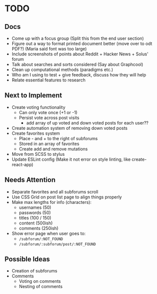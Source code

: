 # TODO

## Docs
- Come up with a focus group (Split this from the end user section)
- Figure out a way to format printed document better (move over to odt   PDF?) (Maria said font was too large)
- Include screenshots of points about Reddit + Hacker News + Solus' forum
- Talk about searches and sorts considered (Say about Graphcool)
- Clean up computational methods (paradigms etc.)
- Who am I using to test + give feedback, discuss how they will help
- Relate essential features to research

## Next to Implement
- Create voting functionality
  - Can only vote once (+1 or -1)
  - Persist vote across post visits
    - add array of up voted and down voted posts for each user??
- Create automation system of removing down voted posts
- Create favorites system
  - Place - and + to the right of subforums
  - Stored in an array of favorites
  - Create add and remove mutations
- Move from SCSS to stylus
- Update ESLint config (Make it not error on style linting, like create-react-app)

## Needs Attention
- Separate favorites and all subforums scroll
- Use CSS Grid on post list page to align things properly
- Make max lengths for info (characters):
  - usernames (50)
  - passwords (50)
  - titles (100 / 150)
  - content (500ish)
  - comments (250ish)
- Show error page when user goes to:
  - `/subforum/:NOT_FOUND`
  - `/subforum/:subforum/post/:NOT_FOUND`

## Possible Ideas
- Creation of subforums
- Comments
  - Voting on comments
  - Nesting of comments
